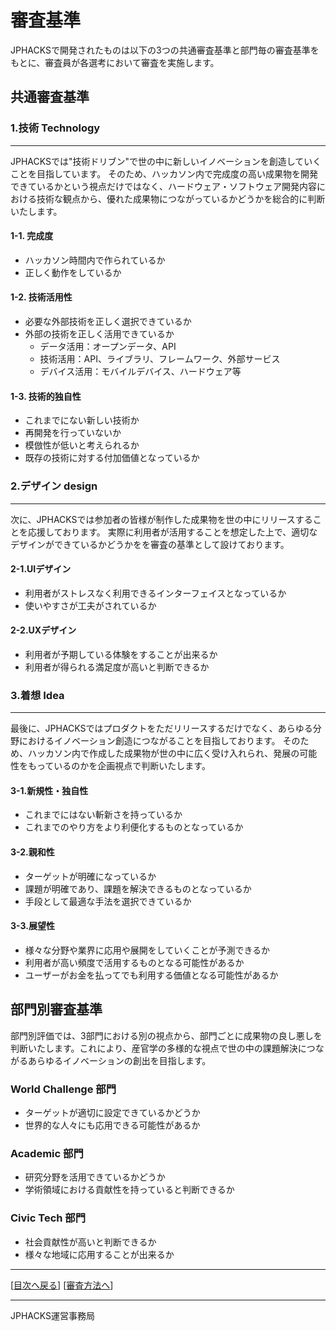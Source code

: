 # 審査基準
JPHACKSで開発されたものは以下の3つの共通審査基準と部門毎の審査基準をもとに、審査員が各選考において審査を実施します。

## 共通審査基準
### 1.技術 Technology
---
JPHACKSでは"技術ドリブン"で世の中に新しいイノベーションを創造していくことを目指しています。
そのため、ハッカソン内で完成度の高い成果物を開発できているかという視点だけではなく、ハードウェア・ソフトウェア開発内容における技術な観点から、優れた成果物につながっているかどうかを総合的に判断いたします。

#### 1-1. 完成度
  - ハッカソン時間内で作られているか
  - 正しく動作をしているか

#### 1-2. 技術活用性
  - 必要な外部技術を正しく選択できているか
  - 外部の技術を正しく活用できているか
    - データ活用：オープンデータ、API
    - 技術活用：API、ライブラリ、フレームワーク、外部サービス
    - デバイス活用：モバイルデバイス、ハードウェア等

#### 1-3. 技術的独自性
  - これまでにない新しい技術か
  - 再開発を行っていないか
  - 模倣性が低いと考えられるか
  - 既存の技術に対する付加価値となっているか

### 2.デザイン design
---
次に、JPHACKSでは参加者の皆様が制作した成果物を世の中にリリースすることを応援しております。
実際に利用者が活用することを想定した上で、適切なデザインができているかどうかをを審査の基準として設けております。

#### 2-1.UIデザイン
  - 利用者がストレスなく利用できるインターフェイスとなっているか
  - 使いやすさが工夫がされているか
  
#### 2-2.UXデザイン
  - 利用者が予期している体験をすることが出来るか
  - 利用者が得られる満足度が高いと判断できるか

### 3.着想 Idea
---
最後に、JPHACKSではプロダクトをただリリースするだけでなく、あらゆる分野におけるイノベーション創造につながることを目指しております。
そのため、ハッカソン内で作成した成果物が世の中に広く受け入れられ、発展の可能性をもっているのかを企画視点で判断いたします。

#### 3-1.新規性・独自性
  - これまでにはない斬新さを持っているか
  - これまでのやり方をより利便化するものとなっているか

#### 3-2.親和性
  - ターゲットが明確になっているか
  - 課題が明確であり、課題を解決できるものとなっているか
  - 手段として最適な手法を選択できているか

#### 3-3.展望性
  - 様々な分野や業界に応用や展開をしていくことが予測できるか
  - 利用者が高い頻度で活用するものとなる可能性があるか
  - ユーザーがお金を払ってでも利用する価値となる可能性があるか

## 部門別審査基準
部門別評価では、3部門における別の視点から、部門ごとに成果物の良し悪しを判断いたします。これにより、産官学の多様的な視点で世の中の課題解決につながるあらゆるイノベーションの創出を目指します。

### World Challenge 部門
  - ターゲットが適切に設定できているかどうか
  - 世界的な人々にも応用できる可能性があるか

### Academic 部門
  - 研究分野を活用できているかどうか
  - 学術領域における貢献性を持っていると判断できるか

### Civic Tech 部門
  - 社会貢献性が高いと判断できるか
  - 様々な地域に応用することが出来るか


--------------
[[目次へ戻る](../README.md)] [[審査方法へ](how-to-judge.md)]

----
JPHACKS運営事務局
